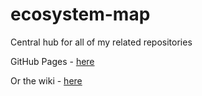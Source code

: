 # ecosystem-map
Central hub for all of my related repositories

GitHub Pages - [here](https://dekeyrej.github.io/ecosystem-map/)

Or the wiki - [here](https://github.com/dekeyrej/ecosystem-map/wiki)
